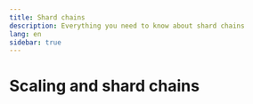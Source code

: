 ```yaml
---
title: Shard chains
description: Everything you need to know about shard chains
lang: en
sidebar: true
---
```


# Scaling and shard chains
